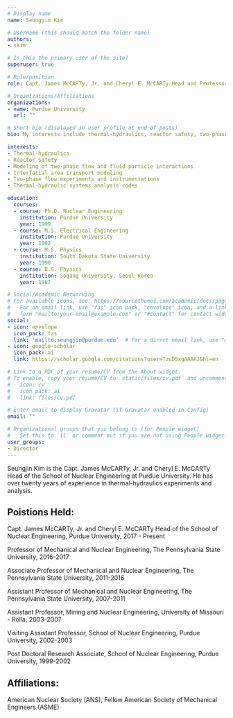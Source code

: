 ```yaml
---
# Display name
name: Seungjin Kim

# Username (this should match the folder name)
authors:
- skim

# Is this the primary user of the site?
superuser: true

# Role/position
role: Capt. James McCARTy, Jr. and Cheryl E. McCARTy Head and Professor of Nuclear Engineering

# Organizations/Affiliations
organizations:
- name: Purdue University
  url: ""

# Short bio (displayed in user profile at end of posts)
bio: My interests include thermal-hydraulics, reactor safety, two-phase flow experiments and instrumentation, interfacial area tranport modeling.

interests:
- Thermal-hydraulics
- Reactor Safety
- Modeling of two-phase flow and fluid particle interactions
- Interfacial area transport modeling
- Two-phase flow experiments and instrumentations
- Thermal-hydraulic systems analysis codes

education:
  courses:
  - course: Ph.D. Nuclear Engineering
    institution: Purdue University
    year: 1999
  - course: M.S. Electrical Engineering
    institution: Purdue University
    year: 1992
  - course: M.S. Physics
    institution: South Dakota State University
    year: 1990
  - course: B.S. Physics
    institution: Sogang University, Seoul Korea
    year: 1987

# Social/Academic Networking
# For available icons, see: https://sourcethemes.com/academic/docs/page-builder/#icons
#   For an email link, use "fas" icon pack, "envelope" icon, and a link in the
#   form "mailto:your-email@example.com" or "#contact" for contact widget.
social:
- icon: envelope
  icon_pack: fas
  link: 'mailto:seungjin@purdue.edu'  # For a direct email link, use "mailto:test@example.org".
- icon: google-scholar
  icon_pack: ai
  link: https://scholar.google.com/citations?user=TzuD5xgAAAAJ&hl=en

# Link to a PDF of your resume/CV from the About widget.
# To enable, copy your resume/CV to `static/files/cv.pdf` and uncomment the lines below.
# - icon: cv
#   icon_pack: ai
#   link: files/cv.pdf

# Enter email to display Gravatar (if Gravatar enabled in Config)
email: ""

# Organizational groups that you belong to (for People widget)
#   Set this to `[]` or comment out if you are not using People widget.
user_groups:
- Director
---
```


Seungjin Kim is the Capt. James McCARTy, Jr. and Cheryl E. McCARTy Head of the School of Nuclear Engineering at Purdue University. He has over twenty years of experience in thermal-hydraulics experiments and analysis. 

## Poistions Held:

Capt. James McCARTy, Jr. and Cheryl E. McCARTy Head of the School of Nuclear Engineering, Purdue University, 2017 - Present

Professor of Mechanical and Nuclear Engineering, The Pennsylvania State University, 2016-2017

Associate Professor of Mechanical and Nuclear Engineering, The Pennsylvania State University, 2011-2016

Assistant Professor of Mechanical and Nuclear Engineering, The Pennsylvania State University, 2007-2011

Assistant Professor, Mining and Nuclear Engineering, University of Missouri - Rolla, 2003-2007

Visiting Assistant Professor, School of Nuclear Engineering, Purdue University, 2002-2003

Post Doctoral Research Associate, School of Nuclear Engineering, Purdue University, 1999-2002

## Affiliations:
American Nuclear Society (ANS), Fellow
American Society of Mechanical Engineers (ASME)


